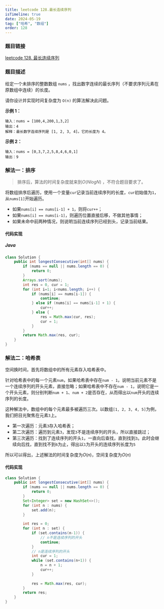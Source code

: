 ```yaml
---
title: leetcode 128.最长连续序列
isTimeline: true
date: 2024-05-19
tag: ["哈希", "数组"]
order: 128
---
```


### 题目链接

<a href="https://leetcode.cn/problems/longest-consecutive-sequence">leetcode 128. 最长连续序列</a>

### 题目描述

给定一个未排序的整数数组 `nums` ，找出数字连续的最长序列（不要求序列元素在原数组中连续）的长度。

请你设计并实现时间复杂度为 `O(n)` 的算法解决此问题。

**示例 1：**

```
输入：nums = [100,4,200,1,3,2]
输出：4
解释：最长数字连续序列是 [1, 2, 3, 4]。它的长度为 4。
```

**示例 2：**

```
输入：nums = [0,3,7,2,5,8,4,6,0,1]
输出：9
```

### 解法一：排序

> 排序后，算法的时间复杂度就来到$O(NlogN)$ ，不符合题目要求了。

将数组排序后遍历，使用一个变量`cur`记录当前连续序列的长度，`cur`初始值为`1`，从`nums[1]`开始遍历。

- 如果`nums[i] == nums[i-1] + 1`，则将`cur++`；
- 如果`nums[i] == nums[i-1]`，则遍历位置直接后移，不做其他事情；
- 如果未命中前两种情况，则说明当前连续序列已经到头，记录当前结果。

#### 代码实现

##### Java

```java
class Solution {
    public int longestConsecutive(int[] nums) {
        if (nums == null || nums.length == 0) {
            return 0;
        }
        Arrays.sort(nums);
        int res = 0, cur = 1;
        for (int i=1; i<nums.length; i++) {
            if (nums[i] == nums[i-1]) {
                continue;
            } else if (nums[i] == nums[i-1] + 1) {
                cur++;
            } else {
                res = Math.max(cur, res);
                cur = 1;
            }
        }
        return Math.max(res, cur);
    }
}
```

### 解法二：哈希表

空间换时间，首先将数组中的所有元素存入哈希表中。

针对哈希表中的每一个元素`num`，如果哈希表中存在`num - 1`，说明当前元素不是一个连续序列的开头元素，直接忽略；如果哈希表中不存在`num - 1`，说明它是一个开头元素，则分别判断`num + 1`、`num + 2`是否存在，从而得出以`num`开头的连续序列的长度。

这种解法中，数组中的每个元素最多被遍历三次。以数组`[1, 2, 3, 4, 5]`为例，我们把目光聚焦在元素`3`上。

- 第一次遍历：元素`3`存入哈希表；
- 第二次遍历：遍历到元素`3`，发现`3`不是连续序列的开头，所以直接跳过；
- 第三次遍历：找到了连续序列的开头`1`，一直向后查找，直到找到`3`。此时会继续向后找，直到找不到`6`为止，得出以`1`为开头的连续序列长度为`5`

所以可以得出，上述解法的时间复杂度为$O(n)$，空间复杂度为$O(n)$

#### 代码实现

```java
class Solution {
    public int longestConsecutive(int[] nums) {
        if (nums == null || nums.length == 0) {
            return 0;
        }
        Set<Integer> set = new HashSet<>();
        for (int n : nums) {
            set.add(n);
        }
        
        int res = 0;
        for (int n : set) {
            if (set.contains(n-1)) {
                // n不是连续序列的开头
                continue;
            }
            // n是连续序列的开头
            int cur = 1;
            while (set.contains(n+1)) {
                n = n + 1;
                cur++;
            }
            
            res = Math.max(res, cur);
        }
        return res;
    }
}
```



